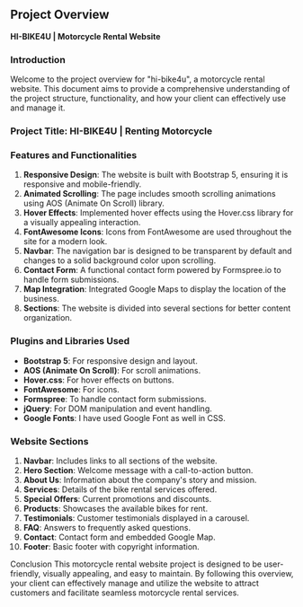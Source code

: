 
## Project Overview
 **HI-BIKE4U | Motorcycle Rental Website**

### Introduction

Welcome to the project overview for "hi-bike4u", a motorcycle rental website. This document aims to provide a comprehensive understanding of the project structure, functionality, and how your client can effectively use and manage it.


### Project Title: **HI-BIKE4U | Renting Motorcycle**

### Features and Functionalities

1. **Responsive Design**: The website is built with Bootstrap 5, ensuring it is responsive and mobile-friendly.
2. **Animated Scrolling**: The page includes smooth scrolling animations using AOS (Animate On Scroll) library.
3. **Hover Effects**: Implemented hover effects using the Hover.css library for a visually appealing interaction.
4. **FontAwesome Icons**: Icons from FontAwesome are used throughout the site for a modern look.
5. **Navbar**: The navigation bar is designed to be transparent by default and changes to a solid background color upon scrolling.
6. **Contact Form**: A functional contact form powered by Formspree.io to handle form submissions.
7. **Map Integration**: Integrated Google Maps to display the location of the business.
8. **Sections**: The website is divided into several sections for better content organization.

### Plugins and Libraries Used

- **Bootstrap 5**: For responsive design and layout.
- **AOS (Animate On Scroll)**: For scroll animations.
- **Hover.css**: For hover effects on buttons.
- **FontAwesome**: For icons.
- **Formspree**: To handle contact form submissions.
- **jQuery**: For DOM manipulation and event handling.
- **Google Fonts**: I have used Google Font as well in CSS.

### Website Sections

1. **Navbar**: Includes links to all sections of the website.
2. **Hero Section**: Welcome message with a call-to-action button.
3. **About Us**: Information about the company's story and mission.
4. **Services**: Details of the bike rental services offered.
5. **Special Offers**: Current promotions and discounts.
6. **Products**: Showcases the available bikes for rent.
7. **Testimonials**: Customer testimonials displayed in a carousel.
8. **FAQ**: Answers to frequently asked questions.
9. **Contact**: Contact form and embedded Google Map.
10. **Footer**: Basic footer with copyright information.


Conclusion
This motorcycle rental website project is designed to be user-friendly, visually appealing, and easy to maintain. By following this overview, your client can effectively manage and utilize the website to attract customers and facilitate seamless motorcycle rental services.